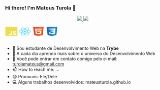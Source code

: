 ### Hi there! I'm Mateus Turola 👋

<div align="center">
  <a href="https://mateusturola.github.io" target="_blank">
  <img height="150em" src="https://github-readme-stats.vercel.app/api?username=mateusturola&show_icons=true&theme=city_lights&include_all_commits=true&count_private=true"/>
  <img height="150em" src="https://github-readme-stats.vercel.app/api/top-langs/?username=mateusturola&layout=compact&langs_count=7&theme=city_lights"/>
    
  </a>
</div>
  <div style="display: inline_block margin: 0 auto"><br>
  <img align="center" alt="MT-Js" height="30" width="40" src="https://raw.githubusercontent.com/devicons/devicon/master/icons/javascript/javascript-plain.svg">
  <img align="center" alt="mt-React" height="30" width="40" src="https://raw.githubusercontent.com/devicons/devicon/master/icons/react/react-original.svg">
  <img align="center" alt="mt-HTML" height="30" width="40" src="https://raw.githubusercontent.com/devicons/devicon/master/icons/html5/html5-original.svg">
  <img align="center" alt="mt-CSS" height="30" width="40" src="https://raw.githubusercontent.com/devicons/devicon/master/icons/css3/css3-original.svg">
 </div>
 </br>

- 🔭 Sou estudante de Desenvolvimento Web na **Trybe**
- 🌱 A cada dia aprendo mais sobre o universo do Desenvolvimento Web
- 💬 Você pode entrar em contato comigo pelo e-mail: turolamateus@gmail.com 
- 📫 How to reach me: ...
- 😄 Pronouns: Ele/Dele
- 💻 Alguns trabalhos desenvolvidos: mateusturola.github.io

